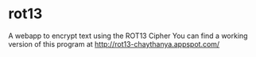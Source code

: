 # rot13
A webapp to encrypt text using the ROT13 Cipher
You can find a working version of this program at http://rot13-chaythanya.appspot.com/
